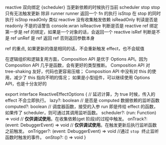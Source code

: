 reactive 双向绑定
{scheduler} 当更新依赖的时候执行当前 scheduler
stop stop 只有无法触发更新 除非 runner
runner 返回一个 fn 的执行
isStop 在 stop 的同时执行 isStop
readOnly 类似 reactive 没有收集触发依赖
isReadOnly 判读是否是 readonly 不是的话警告 console.wran
isReactive 判断是否是 reactive
ref 绑定 第一步是 ref 的绑定，如果是一个对象的话，会返回一个 reactive
isRef 判断是不是 ref
unRef 是 ref 返回 ref 否则返回参数本身

ref 的重点, 如果更新的值是相同的话，不会重新触发 effect，也不会赋值

在逻辑组织和逻辑复用方面，Composition API 是优于 Options API。因为 Composition API 几乎是函数，会有更好的类型推断。
Composition API 对 tree-shaking 友好，代码也更容易压缩；
Composition API 中没有对 this 的使用，减少了 this 指向不明的情况；
如果是小型组件，可以继续使用 Options API，也是十分友好的

export interface ReactiveEffectOptions {
// 延迟计算，为 true 时候，传入的 effect 不会立即执行。
lazy?: boolean
// 是否是 computed 数据依赖的监听函数
computed?: boolean
// 调度器函数，接受的入参 run 即是传给 effect 的函数，如果传了 scheduler，则可通过其调用监听函数。
scheduler?: (run: Function) => void
// **仅供调试使用**。在收集依赖(get 阶段)的过程中触发。
onTrack?: (event: DebuggerEvent) => void
// **仅供调试使用**。在触发更新后执行监听函数之前触发。
onTrigger?: (event: DebuggerEvent) => void
//通过 `stop`  终止监听函数时触发的事件。
onStop?: () => void
}
